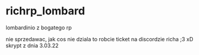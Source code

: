 # richrp_lombard
lombardinio z bogatego rp

nie sprzedawac, jak cos nie dziala to robcie ticket na discordzie richa ;3 xD
skrypt z dnia 3.03.22
